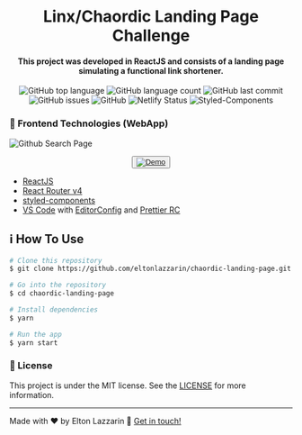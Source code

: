 <h1 align="center">
    <img alt="" src="" />
    <br>
    Linx/Chaordic Landing Page Challenge
</h1>

<h4 align="center">
  This project was developed in ReactJS and consists of a landing page simulating a functional link shortener.
</h4>
<p align="center">
  <img alt="GitHub top language" src="https://img.shields.io/github/languages/top/eltonlazzarin/chaordic-landing-page">

  <img alt="GitHub language count" src="https://img.shields.io/github/languages/count/eltonlazzarin/chaordic-landing-page">

  <img alt="GitHub last commit" src="https://img.shields.io/github/last-commit/eltonlazzarin/chaordic-landing-page">

  <img alt="GitHub issues" src="https://img.shields.io/github/issues/eltonlazzarin/chaordic-landing-page">

  <img alt="GitHub" src="https://img.shields.io/github/license/eltonlazzarin/chaordic-landing-page">

  <img src="https://api.netlify.com/api/v1/badges/5da5f1f6-af2b-44d8-8043-5fa439e1ed31/deploy-status" alt="Netlify Status">

  <img src="https://img.shields.io/badge/style-%F0%9F%92%85%20styled--components-orange.svg?colorB=daa357&colorA=db748e" alt="Styled-Components">

### :rocket: Frontend Technologies (WebApp)

<img alt="Github Search Page" src="https://github.com/eltonlazzarin/github-search-repositories-clone/blob/master/src/screenshot/searchPage.png">

<p align="center">
  <button><a href="https://github-search-repo-app.netlify.com/"><img alt="Demo" src="https://github.com/eltonlazzarin/reactjs-rocketfy-app/blob/master/screenshot/demo.png" target="_blank"></img></a></button>

- [ReactJS](https://reactjs.org/)
- [React Router v4](https://github.com/ReactTraining/react-router)
- [styled-components](https://www.styled-components.com/)
- [VS Code](https://code.visualstudio.com) with [EditorConfig](https://marketplace.visualstudio.com/items?itemName=EditorConfig.EditorConfig) and [Prettier RC](https://github.com/prettier/prettier)

## :information_source: How To Use

```bash
# Clone this repository
$ git clone https://github.com/eltonlazzarin/chaordic-landing-page.git

# Go into the repository
$ cd chaordic-landing-page

# Install dependencies
$ yarn

# Run the app
$ yarn start
```

### :memo: License

This project is under the MIT license. See the [LICENSE](https://github.com/eltonlazzarin/github-search-repositories-clone/blob/master/LICENSE) for more information.

---

Made with ♥ by Elton Lazzarin :wave: [Get in touch!](https://www.linkedin.com/in/eltonlazzarin/)
